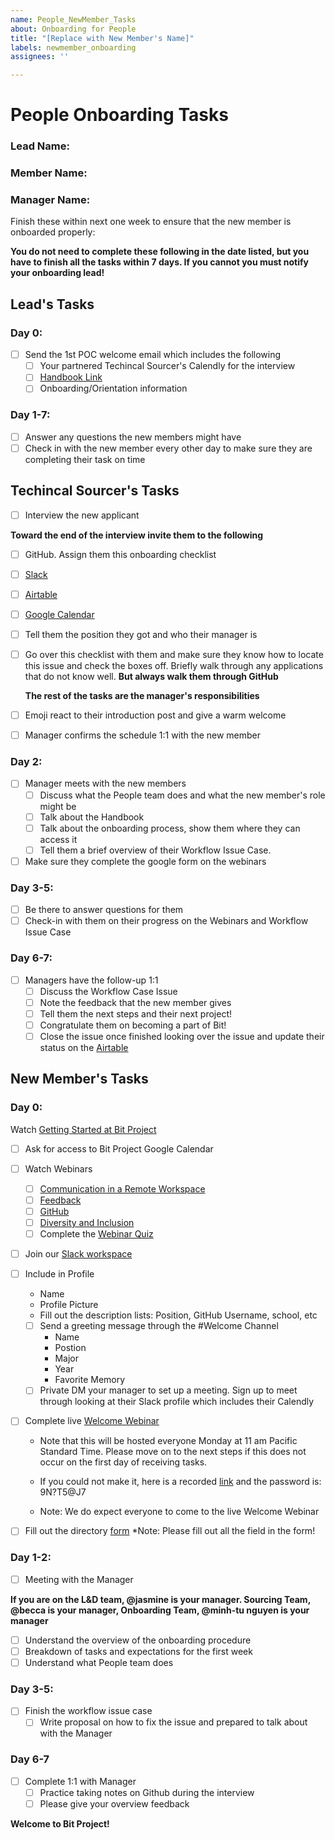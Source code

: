 ```yaml
---
name: People_NewMember_Tasks
about: Onboarding for People
title: "[Replace with New Member's Name]"
labels: newmember_onboarding
assignees: ''

---
```


# People Onboarding Tasks 

### Lead Name:
### Member Name:
### Manager Name:
Finish these within next one week to ensure that the new member is onboarded properly:

**You do not need to complete these following in the date listed, but you have to finish all the tasks within 7 days. If you cannot you must notify your onboarding lead!** 

## Lead's Tasks

### Day 0:

- [ ] Send the 1st POC welcome email which includes the following 
  - [ ] Your partnered Techincal Sourcer's Calendly for the interview
  - [ ] [Handbook Link](https://about.bitproject.org/) 
  - [ ] Onboarding/Orientation information 
### Day 1-7: 
- [ ] Answer any questions the new members might have
- [ ] Check in with the new member every other day to make sure they are completing their task on time 
 
 ## Techincal Sourcer's Tasks
- [ ] Interview the new applicant


**Toward the end of the interview invite them to the following**
- [ ] GitHub. Assign them this onboarding checklist
- [ ] [Slack](https://join.slack.com/t/bitdarlene/shared_invite/zt-9t88xlbb-DHBCQWOUZfu87P376dEEgQ) 
- [ ] [Airtable](https://airtable.com/invite/l?inviteId=invXpOyNXqokFT7Sq&inviteToken=ebee2d1d51eb059de30fc03f4f55abb50dd3d44f1fda27cac6206b020e4e5da1)
- [ ] [Google Calendar](https://calendar.google.com/calendar?cid=dWNkYXZpcy5lZHVfMGhpZzcwNmdlMWRuZmpsMWVyc3V1YmFyaHNAZ3JvdXAuY2FsZW5kYXIuZ29vZ2xlLmNvbQ)
- [ ] Tell them the position they got and who their manager is
- [ ] Go over this checklist with them and make sure they know how to locate this issue and check the boxes off. Briefly walk through any applications that do not know well. **But always walk them through GitHub**


  **The rest of the tasks are the manager's responsibilities**  

- [ ] Emoji react to their introduction post and give a warm welcome
- [ ] Manager confirms the schedule 1:1 with the new member 

### Day 2:

- [ ] Manager meets with the new members 
  - [ ] Discuss what the People team does and what the new member's role might be
  - [ ] Talk about the Handbook 
  - [ ] Talk about the onboarding process, show them where they can access it 
  - [ ] Tell them a brief overview of their Workflow Issue Case.  
- [ ] Make sure they complete the google form on the webinars 

### Day 3-5: 

- [ ] Be there to answer questions for them
- [ ] Check-in with them on their progress on the Webinars and Workflow Issue Case 

### Day 6-7: 

- [ ] Managers have the follow-up 1:1 
  - [ ] Discuss the Workflow Case Issue 
  - [ ] Note the feedback that the new member gives 
  - [ ] Tell them the next steps and their next project!
  - [ ] Congratulate them on becoming a part of Bit!
  - [ ] Close the issue once finished looking over the issue and update their status on the [Airtable](https://airtable.com/tbl3kCGuIhI2J750b/viwpLQBh2oe3nJ7Fb?blocks=hide)

## New Member's Tasks

### Day 0:
Watch [Getting Started at Bit Project](https://youtu.be/-jj090TR3po)
- [ ] Ask for access to Bit Project Google Calendar 
- [ ] Watch Webinars 
  - [ ] [Communication in a Remote Workspace](https://www.youtube.com/watch?v=2f9TkttynIk)
  - [ ] [Feedback](https://youtu.be/UlvYinqLsdo)
  - [ ] [GitHub](https://youtu.be/NNrP1QCF1JE)
  - [ ] [Diversity and Inclusion](https://youtu.be/dIvSjM-1Phw)
  - [ ] Complete the [Webinar Quiz](https://airtable.com/shr31V9xdVRxOffMA)
- [ ] Join our [Slack workspace](https://join.slack.com/t/bitdarlene/shared_invite/zt-9t88xlbb-DHBCQWOUZfu87P376dEEgQ)
- [ ] Include in Profile
    - Name
    - Profile Picture 
    - Fill out the description lists: Position, GitHub Username, school, etc
  - [ ] Send a greeting message through the #Welcome Channel 
    - Name 
    - Postion
    - Major 
    - Year
    - Favorite Memory 
  - [ ] Private DM your manager to set up a meeting. Sign up to meet through looking at their Slack profile which includes their Calendly  
- [ ] Complete live [Welcome Webinar](https://zoom.us/j/4639175564)


  - Note that this will be hosted everyone Monday at 11 am Pacific Standard Time. Please move on to the next steps if this does not occur on the first day of receiving tasks.
  - If you could not make it, here is a recorded [link](https://us02web.zoom.us/rec/share/3JMvcIj952BJboXuzB3OBLAmGK_daaa80CVP_fJcxUxsgT_ZLWk5A3LSnh9LzSSy) and the password is: 9N?T5@J7


  - Note: We do expect everyone to come to the live Welcome Webinar
- [ ] Fill out the directory [form](https://airtable.com/shrFZKfAcYcnunw20)
*Note: Please fill out all the field in the form!

### Day 1-2:

- [ ] Meeting with the Manager 


**If you are on the L&D team, @jasmine is your manager. Sourcing Team, @becca is your manager, Onboarding Team, @minh-tu nguyen is your manager**
  - [ ] Understand the overview of the onboarding procedure 
  - [ ] Breakdown of tasks and expectations for the first week 
  - [ ] Understand what People team does

### Day 3-5:

- [ ] Finish the workflow issue case
  - [ ] Write proposal on how to fix the issue and prepared to talk about with the Manager

### Day 6-7 

- [ ] Complete 1:1 with Manager 
  - [ ] Practice taking notes on Github during the interview 
  - [ ] Please give your overview feedback 
  
 **Welcome to Bit Project!**
